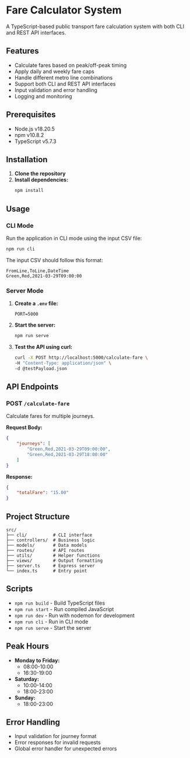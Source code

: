 # Fare Calculator System

A TypeScript-based public transport fare calculation system with both CLI and REST API interfaces.

## Features

- Calculate fares based on peak/off-peak timing
- Apply daily and weekly fare caps
- Handle different metro line combinations
- Support both CLI and REST API interfaces
- Input validation and error handling
- Logging and monitoring

## Prerequisites

- Node.js v18.20.5
- npm v10.8.2
- TypeScript v5.7.3

## Installation

1. **Clone the repository**
2. **Install dependencies:**
    ```bash
    npm install
    ```

## Usage

### CLI Mode

Run the application in CLI mode using the input CSV file:

```bash
npm run cli
```

The input CSV should follow this format:
```csv
FromLine,ToLine,DateTime
Green,Red,2021-03-29T09:00:00
```

### Server Mode

1. **Create a `.env` file:**
    ```env
    PORT=5000
    ```

2. **Start the server:**
    ```bash
    npm run serve
    ```

3. **Test the API using curl:**
    ```bash
    curl -X POST http://localhost:5000/calculate-fare \
    -H "Content-Type: application/json" \
    -d @testPayload.json
    ```

## API Endpoints

### POST `/calculate-fare`

Calculate fares for multiple journeys.

**Request Body:**
```json
{
    "journeys": [
        "Green,Red,2021-03-29T09:00:00",
        "Green,Red,2021-03-29T18:00:00"
    ]
}
```

**Response:**
```json
{
    "totalFare": "15.00"
}
```

## Project Structure

```
src/
├── cli/          # CLI interface
├── controllers/  # Business logic
├── models/       # Data models
├── routes/       # API routes
├── utils/        # Helper functions
├── views/        # Output formatting
├── server.ts     # Express server
└── index.ts      # Entry point
```

## Scripts

- `npm run build` - Build TypeScript files
- `npm run start` - Run compiled JavaScript
- `npm run dev` - Run with nodemon for development
- `npm run cli` - Run in CLI mode
- `npm run serve` - Start the server

## Peak Hours

- **Monday to Friday:**
  - 08:00-10:00
  - 16:30-19:00
- **Saturday:**
  - 10:00-14:00
  - 18:00-23:00
- **Sunday:**
  - 18:00-23:00

## Error Handling

- Input validation for journey format
- Error responses for invalid requests
- Global error handler for unexpected errors